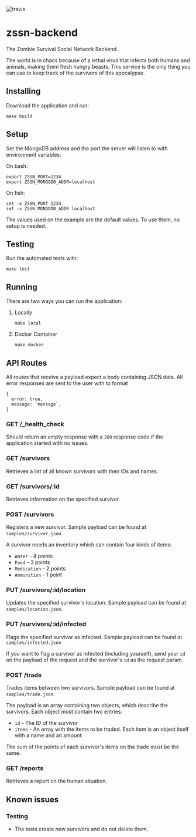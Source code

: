 ![travis](https://api.travis-ci.com/wilkmaia/zssn-backend.svg?token=GP6PkojaD5yntqRWPVY4)

# zssn-backend
The Zombie Survival Social Network Backend.

The world is in chaos because of a lethal virus that infects both humans and
animals, making them flesh hungry beasts.
This service is the only thing you can use to keep track of the survivors of
this apocalypse.

## Installing

Download the application and run:

    make build

## Setup

Set the MongoDB address and the port the server will listen to with environment
variables:

On bash:

    export ZSSN_PORT=1234
    export ZSSN_MONGODB_ADDR=localhost
    
On fish:

    set -x ZSSN_PORT 1234
    set -x ZSSN_MONGODB_ADDR localhost

The values used on the example are the default values. To use them, no setup
is needed.

## Testing

Run the automated tests with:

    make test

## Running

There are two ways you can run the application:

1. Locally

       make local
    
2. Docker Container

       make docker

## API Routes

All routes that receive a payload expect a body containing JSON data. All error 
responses are sent to the user with to format

    {
      error: true,
      message: `message`,
    }

### GET /_health_check

Should return an empty response with a `200` response code if the application
started with no issues.

### GET /survivors

Retrieves a list of all known survivors with their IDs and names.

### GET /survivors/:id

Retrieves information on the specified survivor.

### POST /survivors

Registers a new survivor. Sample payload can be found at `samples/survivor.json`.

A survivor needs an inventory which can contain four kinds of items:

* `Water` - 4 points
* `Food` - 3 points
* `Medication` - 2 points
* `Ammunition` - 1 point

### PUT /survivors/:id/location

Updates the specified survivor's location. Sample payload can be found at 
`samples/location.json`.

### PUT /survivors/:id/infected

Flags the specified survivor as infected. Sample payload can be found at 
`samples/infected.json`

If you want to flag a survivor as infected (including yourself), send your `id` 
on the payload of the request and the survivor's `id` as the request param.

### POST /trade

Trades items between two survivors. Sample payload can be found at 
`samples/trade.json`.

The payload is an array containing two objects, which describe the survivors.
Each object must contain two entries:

* `id` - The ID of the survivor
* `items` - An array with the items to be traded. Each item is an object itself
with a name and an amount.

The sum of the points of each survivor's items on the trade must be the same.

### GET /reports

Retrieves a report on the human situation.

## Known issues

### Testing

* The tests create new survivors and do not delete them.
